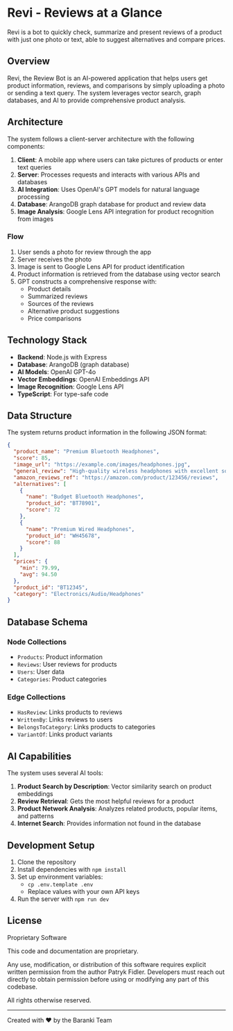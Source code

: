 # Revi - Reviews at a Glance

Revi is a bot to quickly check, summarize and present reviews of a product with just one photo or text, able to suggest alternatives and compare prices.

## Overview

Revi, the Review Bot is an AI-powered application that helps users get product information, reviews, and comparisons by simply uploading a photo or sending a text query. The system leverages vector search, graph databases, and AI to provide comprehensive product analysis.

## Architecture

The system follows a client-server architecture with the following components:

1. **Client**: A mobile app where users can take pictures of products or enter text queries
2. **Server**: Processes requests and interacts with various APIs and databases
3. **AI Integration**: Uses OpenAI's GPT models for natural language processing
4. **Database**: ArangoDB graph database for product and review data
5. **Image Analysis**: Google Lens API integration for product recognition from images

### Flow

1. User sends a photo for review through the app
2. Server receives the photo
3. Image is sent to Google Lens API for product identification
4. Product information is retrieved from the database using vector search
5. GPT constructs a comprehensive response with:
   - Product details
   - Summarized reviews
   - Sources of the reviews
   - Alternative product suggestions
   - Price comparisons

## Technology Stack

- **Backend**: Node.js with Express
- **Database**: ArangoDB (graph database)
- **AI Models**: OpenAI GPT-4o
- **Vector Embeddings**: OpenAI Embeddings API
- **Image Recognition**: Google Lens API
- **TypeScript**: For type-safe code

## Data Structure

The system returns product information in the following JSON format:

```json
{
  "product_name": "Premium Bluetooth Headphones",
  "score": 85,
  "image_url": "https://example.com/images/headphones.jpg",
  "general_review": "High-quality wireless headphones with excellent sound quality and comfortable fit. Battery life could be improved.",
  "amazon_reviews_ref": "https://amazon.com/product/123456/reviews",
  "alternatives": [
    {
      "name": "Budget Bluetooth Headphones",
      "product_id": "BT78901",
      "score": 72
    },
    {
      "name": "Premium Wired Headphones",
      "product_id": "WH45678",
      "score": 88
    }
  ],
  "prices": {
    "min": 79.99,
    "avg": 94.50
  },
  "product_id": "BT12345",
  "category": "Electronics/Audio/Headphones"
}
```

## Database Schema

### Node Collections

- `Products`: Product information
- `Reviews`: User reviews for products
- `Users`: User data
- `Categories`: Product categories

### Edge Collections

- `HasReview`: Links products to reviews
- `WrittenBy`: Links reviews to users
- `BelongsToCategory`: Links products to categories
- `VariantOf`: Links product variants

## AI Capabilities

The system uses several AI tools:

1. **Product Search by Description**: Vector similarity search on product embeddings
2. **Review Retrieval**: Gets the most helpful reviews for a product
3. **Product Network Analysis**: Analyzes related products, popular items, and patterns
4. **Internet Search**: Provides information not found in the database

## Development Setup

1. Clone the repository
2. Install dependencies with `npm install`
3. Set up environment variables:
   - `cp .env.template .env`
   - Replace values with your own API keys
4. Run the server with `npm run dev`

## License

Proprietary Software

This code and documentation are proprietary.

Any use, modification, or distribution of this software requires explicit written permission from the author Patryk Fidler. Developers must reach out directly to obtain permission before using or modifying any part of this codebase.

All rights otherwise reserved.

---

Created with ❤️ by the Baranki Team
